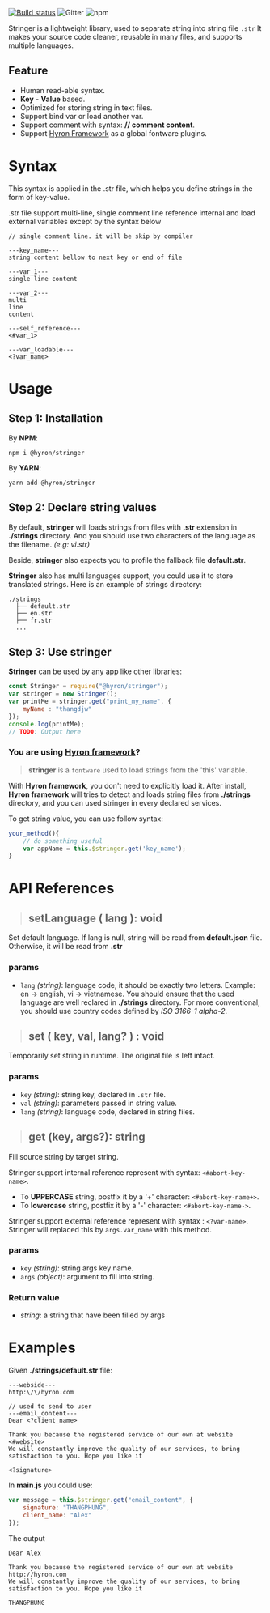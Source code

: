 [![Build status](https://ci.appveyor.com/api/projects/status/scqq323ay7cilq79?svg=true)](https://ci.appveyor.com/project/thangdjw/plugins-stringer-cjax2)
![Gitter](https://img.shields.io/gitter/room/hyron-group/community.svg)
![npm](https://img.shields.io/npm/dm/@hyron/stringer.svg)


Stringer is a lightweight library, used to separate string into string file ``.str``
It makes your source code cleaner, reusable in many files, and supports multiple languages.

## Feature

- Human read-able syntax.
- **Key** - **Value** based.
- Optimized for storing string in text files.
- Support bind var or load another var.
- Support comment with syntax: **// comment content**.
- Support [Hyron Framework](https://www.npmjs.com/package/hyron) as a global fontware plugins.


# Syntax

This syntax is applied in the .str file, which helps you define strings in the form of key-value.

.str file support multi-line, single comment line reference internal and load external variables except by the syntax below

```
// single comment line. it will be skip by compiler

---key_name---
string content bellow to next key or end of file

---var_1---
single line content

---var_2---
multi
line
content

---self_reference---
<#var_1>

---var_loadable---
<?var_name>
```

# Usage

## Step 1: Installation

By **NPM**:

```shell
npm i @hyron/stringer
```

By **YARN**:

```shell
yarn add @hyron/stringer
```

## Step 2: Declare string values

By default, **stringer** will loads strings from files with **.str** extension in **./strings** directory. And you should use two characters of the language as the filename. _(e.g: vi.str)_

Beside, **stringer** also expects you to profile the fallback file **default.str**.

**Stringer** also has multi languages support, you could use it to store translated strings. Here is an example of strings directory:

```
./strings
  ├── default.str
  ├── en.str
  ├── fr.str
  ...
```

## Step 3: Use stringer

**Stringer** can be used by any app like other libraries:

```js
const Stringer = require("@hyron/stringer");
var stringer = new Stringer();
var printMe = stringer.get("print_my_name", {
    myName : "thangdjw"
});
console.log(printMe);
// TODO: Output here
```

### You are using [Hyron framework](https://www.npmjs.com/package/hyron)?

> **stringer** is a `fontware` used to load strings from the 'this' variable.

With **Hyron framework**, you don't need to explicitly load it.
After install, **Hyron framework** will tries to detect and loads string files from **./strings** directory, and you can used stringer in every declared services.

To get string value, you can use follow syntax:

```js
your_method(){
    // do something useful
    var appName = this.$stringer.get('key_name');
}
```

# API References

> ## **setLanguage** ( lang ): void

Set default language. If lang is null, string will be read from **default.json** file. Otherwise, it will be read from **<lang>.str**

### **params**

- `lang` _(string)_: language code, it should be exactly two letters. Example: en -> english, vi -> vietnamese. You should ensure that the used language are well reclared in **./strings** directory. For more conventional, you should use country codes defined by *ISO 3166-1 alpha-2*.

> ##  **set** ( key, val, lang? ) : void

Temporarily set string in runtime. The original file is left intact.

### **params**

- `key` _(string)_: string key, declared in `.str` file.
- `val` _(string)_: parameters passed in string value.
- `lang` _(string)_: language code, declared in string files.

> ## **get** (key, args?): string

Fill source string by target string.

Stringer support internal reference represent with syntax: `<#abort-key-name>`.

- To **UPPERCASE** string, postfix it by a '+' character: `<#abort-key-name+>`.
- To **lowercase** string, postfix it by a '-' character: `<#abort-key-name->`.

Stringer support external reference represent with syntax : `<?var-name>`. Stringer will replaced this by `args.var_name` with this method.

### **params**

- `key` _(string)_: string args key name.
- `args` _(object)_: argument to fill into string.

### **Return value**

- _string_: a string that have been filled by args

# Examples

Given **./strings/default.str** file:

```
---webside---
http:\/\/hyron.com

// used to send to user
---email_content---
Dear <?client_name>

Thank you because the registered service of our own at website <#website>
We will constantly improve the quality of our services, to bring satisfaction to you. Hope you like it

<?signature>
```

In **main.js** you could use:

```js
var message = this.$stringer.get("email_content", {
    signature: "THANGPHUNG",
    client_name: "Alex"
});
```

The output

```
Dear Alex

Thank you because the registered service of our own at website http://hyron.com
We will constantly improve the quality of our services, to bring satisfaction to you. Hope you like it

THANGPHUNG
```
